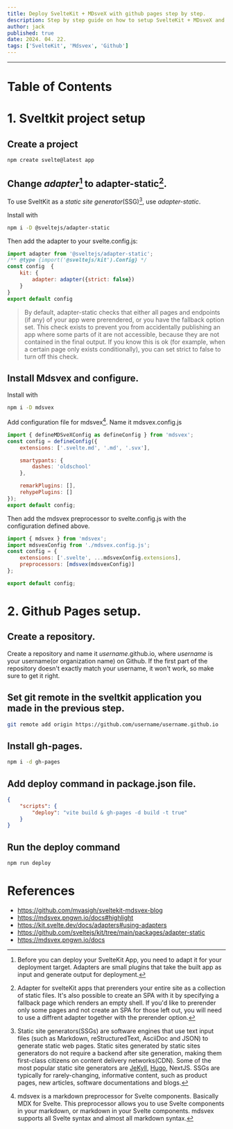 ```yaml
---
title: Deploy SvelteKit + MDsveX with github pages step by step.
description: Step by step guide on how to setup SvelteKit + MDsveX and deploy it with github pages. Optional settings such as useful remark plugins, project structure setup etc. are also introduced.
author: jack
published: true
date: 2024. 04. 22.
tags: ['SvelteKit', 'Mdsvex', 'Github']
---
```


---

# Table of Contents

# 1. Sveltkit project setup

## Create a project

```
npm create svelte@latest app
```

## Change _adapter_[^1] to adapter-static[^2].

To use SveltKit as a _static site generator_(SSG)[^3], use _adapter-static_.

Install with

```bash
npm i -D @sveltejs/adapter-static
```

Then add the adapter to your svelte.config.js:

```javascript
import adapter from '@sveltejs/adapter-static';
/** @type {import('@sveltejs/kit').Config} */
const config  {
    kit: {
        adapter: adapter({strict: false})
    }
}
export default config
```

> By default, adapter-static checks that either all pages and endpoints (if any) of your app were prerendered, or you have the fallback option set. This check exists to prevent you from accidentally publishing an app where some parts of it are not accessible, because they are not contained in the final output. If you know this is ok (for example, when a certain page only exists conditionally), you can set strict to false to turn off this check.

## Install Mdsvex and configure.

Install with

```bash
npm i -D mdsvex
```

Add configuration file for mdsvex[^4]. Name it mdsvex.config.js

```javascript
import { defineMDSveXConfig as defineConfig } from 'mdsvex';
const config = defineConfig({
	extensions: ['.svelte.md', '.md', '.svx'],

	smartypants: {
		dashes: 'oldschool'
	},

	remarkPlugins: [],
	rehypePlugins: []
});
export default config;
```

Then add the mdsvex preprocessor to svelte.config.js with the configuration defined above.

```javascript
import { mdsvex } from 'mdsvex';
import mdsvexConfig from './mdsvex.config.js';
const config = {
	extensions: ['.svelte', ...mdsvexConfig.extensions],
	preprocessors: [mdsvex(mdsvexConfig)]
};

export default config;
```

# 2. Github Pages setup.

## Create a repository.

Create a repository and name it _username_.github.io, where _username_ is your username(or organization name) on Github. If the first part of the repository doesn't exactly match your username, it won't work, so make sure to get it right.

## Set git remote in the sveltkit application you made in the previous step.

```bash
git remote add origin https://github.com/username/username.github.io
```

## Install gh-pages.

```bash
npm i -d gh-pages
```

## Add deploy command in package.json file.

```json
{
	"scripts": {
		"deploy": "vite build & gh-pages -d build -t true"
	}
}
```

## Run the deploy command

```bash
npm run deploy
```

# References

- https://github.com/mvasigh/sveltekit-mdsvex-blog
- https://mdsvex.pngwn.io/docs#highlight
- https://kit.svelte.dev/docs/adapters#using-adapters
- https://github.com/sveltejs/kit/tree/main/packages/adapter-static
- https://mdsvex.pngwn.io/docs

[^1]: Before you can deploy your SvelteKit App, you need to adapt it for your deployment target. Adapters are small plugins that take the built app as input and generate output for deployment.
[^2]: Adapter for svelteKit apps that prerenders your entire site as a collection of static files. It's also possible to create an SPA with it by specifying a fallback page which renders an empty shell. If you'd like to prerender only some pages and not create an SPA for those left out, you will need to use a diffrent adapter together with the prerender option.
[^3]: Static site generators(SSGs) are software engines that use text input files (such as Markdown, reStructuredText, AsciiDoc and JSON) to generate static web pages. Static sites generated by static sites generators do not require a backend after site generation, making them first-class citizens on content delivery networks(CDN). Some of the most popular static site generators are [JeKyll](<https://en.wikipedia.org/wiki/Jekyll_(software)>), [Hugo](<https://en.wikipedia.org/wiki/Hugo_(software)>), NextJS. SSGs are typically for rarely-changing, informative content, such as product pages, new articles, software documentations and blogs.
[^4]: mdsvex is a markdown preprocessor for Svelte components. Basically MDX for Svelte. This preprocessor allows you to use Svelte components in your markdown, or markdown in your Svelte components. mdsvex supports all Svelte syntax and almost all markdown syntax.
